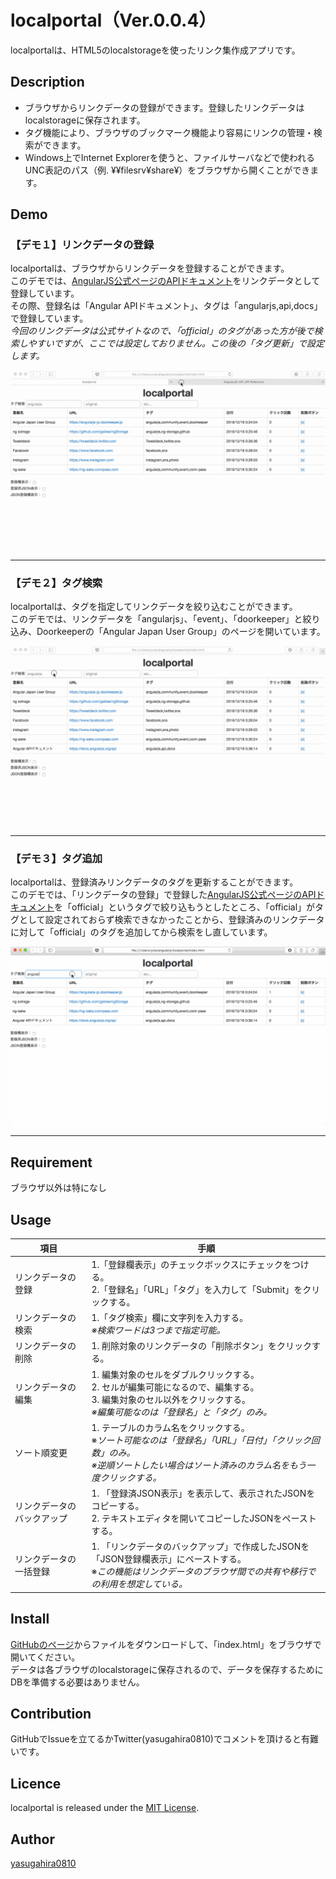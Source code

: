localportal（Ver.0.0.4）
====

localportalは、HTML5のlocalstorageを使ったリンク集作成アプリです。  

## Description

- ブラウザからリンクデータの登録ができます。登録したリンクデータはlocalstorageに保存されます。
- タグ機能により、ブラウザのブックマーク機能より容易にリンクの管理・検索ができます。
- Windows上でInternet Explorerを使うと、ファイルサーバなどで使われるUNC表記のパス（例. ¥¥filesrv¥share¥）をブラウザから開くことができます。

## Demo

### 【デモ１】リンクデータの登録

localportalは、ブラウザからリンクデータを登録することができます。  
このデモでは、[AngularJS公式ページのAPIドキュメント](https://docs.angularjs.org/api)をリンクデータとして登録しています。  
その際、登録名は「Angular APIドキュメント」、タグは「angularjs,api,docs」で登録しています。  
*今回のリンクデータは公式サイトなので、「official」のタグがあった方が後で検索しやすいですが、ここでは設定しておりません。この後の「タグ更新」で設定します。*

![登録](img/Demo1_register.gif)

---

### 【デモ２】タグ検索

localportalは、タグを指定してリンクデータを絞り込むことができます。  
このデモでは、リンクデータを「angularjs」、「event」、「doorkeeper」と絞り込み、Doorkeeperの「Angular Japan User Group」のページを開いています。

![検索](img/Demo2_search.gif)

---

### 【デモ３】タグ追加

localportalは、登録済みリンクデータのタグを更新することができます。  
このデモでは、「リンクデータの登録」で登録した[AngularJS公式ページのAPIドキュメント](https://docs.angularjs.org/api)を「official」というタグで絞り込もうとしたところ、「official」がタグとして設定されておらず検索できなかったことから、登録済みのリンクデータに対して「official」のタグを追加してから検索をし直しています。

![タグ追加](img/Demo3_tag_add.gif)

---

## Requirement

ブラウザ以外は特になし

## Usage

|項目|手順|
|---|---|
|リンクデータの登録|1.「登録欄表示」のチェックボックスにチェックをつける。</br>2.「登録名」「URL」「タグ」を入力して「Submit」をクリックする。|
|リンクデータの検索|1.「タグ検索」欄に文字列を入力する。</br>*※検索ワードは3つまで指定可能。*|
|リンクデータの削除|1. 削除対象のリンクデータの「削除ボタン」をクリックする。|
|リンクデータの編集|1. 編集対象のセルをダブルクリックする。</br>2. セルが編集可能になるので、編集する。</br>3. 編集対象のセル以外をクリックする。</br>*※編集可能なのは「登録名」と「タグ」のみ。*|
|ソート順変更|1. テーブルのカラム名をクリックする。</br>※*ソート可能なのは「登録名」「URL」「日付」「クリック回数」のみ。*</br>*※逆順ソートしたい場合はソート済みのカラム名をもう一度クリックする。*|
|リンクデータのバックアップ|1. 「登録済JSON表示」を表示して、表示されたJSONをコピーする。</br>2. テキストエディタを開いてコピーしたJSONをペーストする。|
|リンクデータの一括登録|1. 「リンクデータのバックアップ」で作成したJSONを「JSON登録欄表示」にペーストする。</br>※*この機能はリンクデータのブラウザ間での共有や移行での利用を想定している。*|


## Install

[GitHubのページ](https://github.com/yasugahira0810/localportal)からファイルをダウンロードして、「index.html」をブラウザで開いてください。  
データは各ブラウザのlocalstorageに保存されるので、データを保存するためにDBを準備する必要はありません。

## Contribution

GitHubでIssueを立てるかTwitter(yasugahira0810)でコメントを頂けると有難いです。

## Licence

localportal is released under the [MIT License](http://www.opensource.org/licenses/MIT).

## Author

[yasugahira0810](https://github.com/yasugahira0810)
